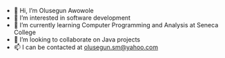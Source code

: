 - 👋 Hi, I’m Olusegun Awowole
- 👀 I’m interested in software development
- 🌱 I’m currently learning Computer Programming and Analysis at Seneca College
- 💞️ I’m looking to collaborate on Java projects
- 📫 I can be contacted at olusegun.sm@yahoo.com

<!---
olusegunawowole/olusegunawowole is a ✨ special ✨ repository because its `README.md` (this file) appears on your GitHub profile.
You can click the Preview link to take a look at your changes.
--->
